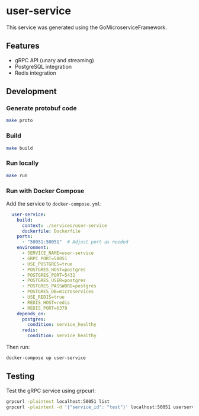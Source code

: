 # user-service

This service was generated using the GoMicroserviceFramework.

## Features

- gRPC API (unary and streaming)
- PostgreSQL integration
- Redis integration

## Development

### Generate protobuf code

```bash
make proto
```

### Build

```bash
make build
```

### Run locally

```bash
make run
```

### Run with Docker Compose

Add the service to `docker-compose.yml`:

```yaml
  user-service:
    build:
      context: ./services/user-service
      dockerfile: Dockerfile
    ports:
      - "50051:50051"  # Adjust port as needed
    environment:
      - SERVICE_NAME=user-service
      - GRPC_PORT=50051
      - USE_POSTGRES=true
      - POSTGRES_HOST=postgres
      - POSTGRES_PORT=5432
      - POSTGRES_USER=postgres
      - POSTGRES_PASSWORD=postgres
      - POSTGRES_DB=microservices
      - USE_REDIS=true
      - REDIS_HOST=redis
      - REDIS_PORT=6379
    depends_on:
      postgres:
        condition: service_healthy
      redis:
        condition: service_healthy
```

Then run:

```bash
docker-compose up user-service
```

## Testing

Test the gRPC service using grpcurl:

```bash
grpcurl -plaintext localhost:50051 list
grpcurl -plaintext -d '{"service_id": "test"}' localhost:50051 userservice.UserServiceService/GetStatus
```
